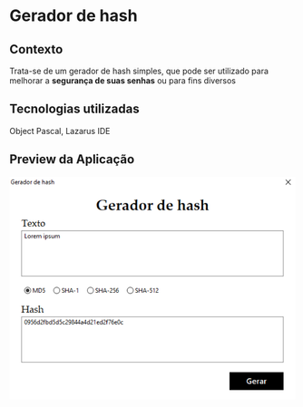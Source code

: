 # Gerador de hash

## Contexto

Trata-se de um gerador de hash simples, que pode ser utilizado para melhorar a <strong>segurança de suas senhas</strong> ou para fins diversos

## Tecnologias utilizadas

Object Pascal, Lazarus IDE

## Preview da Aplicação

<p><img src="https://raw.githubusercontent.com/Kelvin-Hey/Gerador-de-hash/main/appGeradorHash/img/app_gerador_hash.png" /></p>
